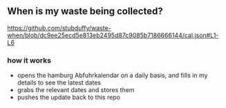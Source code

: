 ## When is my waste being collected?
  https://github.com/stubduffy/waste-when/blob/dc9ee25ecd5e813eb2495d87c9085b7186666144/cal.json#L1-L6
  
  ### how it works
  - opens the hamburg Abfuhrkalendar on a daily basis, and fills in my details to see the latest dates
  - grabs the relevant dates and stores them
  - pushes the update back to this repo
  
